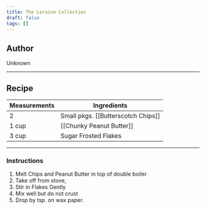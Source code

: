 ```yaml
---
title: The Loraine Collection
draft: false
tags: []
---
```

## Author
Unknown
___
## Recipe

| Measurements | Ingredients                        |
| :----------- | ---------------------------------- |
| 2            | Small pkgs. [[Butterscotch Chips]] |
| 1 cup        | [[Chunky Peanut Butter]]           |
| 3 cup        | Sugar Frosted Flakes               |
___
### Instructions
1. Melt Chips and Peanut Butter in top of double boiler
2. Take off from stove,
3. Stir in Flakes Gently
4. Mix well but do not crust
5. Drop by tsp. on wax paper.
